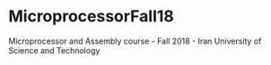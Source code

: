 # MicroprocessorFall18
Microprocessor and Assembly course - Fall 2018 - Iran University of Science and Technology
